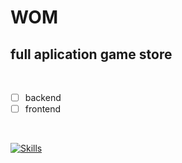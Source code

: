 # WOM
## full aplication game store

<br>

- [ ] backend
- [ ] frontend

<br>

[![Skills](https://skillicons.dev/icons?i=next,typescript,graphql)](https://skillicons.dev)
